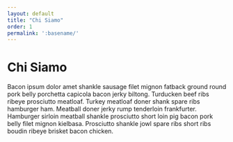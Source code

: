 ```yaml
---
layout: default
title: "Chi Siamo"
order: 1
permalink: ':basename/'
---
```


# Chi Siamo

Bacon ipsum dolor amet shankle sausage filet mignon fatback ground round pork belly porchetta capicola bacon jerky biltong. Turducken beef ribs ribeye prosciutto meatloaf. Turkey meatloaf doner shank spare ribs hamburger ham. Meatball doner jerky rump tenderloin frankfurter. Hamburger sirloin meatball shankle prosciutto short loin pig bacon pork belly filet mignon kielbasa. Prosciutto shankle jowl spare ribs short ribs boudin ribeye brisket bacon chicken.
